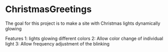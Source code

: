 # ChristmasGreetings

The goal for this project is to make a site with Christmas lights dynamically glowing

Features 1: lights glowing different colors
        2: Allow color change of individual light
        3: Allow frequency adjustment of the blinking
        